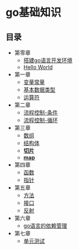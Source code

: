 # go基础知识

## 目录
-  第零章
    - [搭建go语言开发环境](./0/0.1.md)
    - [Hello World](./0/0.2.md)
- 第一章
    - [变量常量](./1/1.1.md)
    - [基本数据类型](./1/1.2.md)
    - [运算符](./1/1.3.md)
- 第二章
    - [流程控制-条件](./2/2.1.md)
    - [流程控制-循环](./2/2.2.md)
- 第三章
    - [数组](./3/3.1.md)
    - [结构体](./3/3.2.md)
    - [**切片**](./3/3.3.md)
    - [**map**](./3/3.4.md)
- 第四章
    - [函数](./4/4.1.md)
    - [指针](./4/4.2.md)
- 第五章
    - [方法](./5/5.1.md)
    - [接口](./5/5.2.md)
    - [反射](./5/5.3.md)
- 第六章
    - [go语言的依赖管理](./6/6.1.md)
- 第七章
    - [单元测试](./7/7.1.md)

